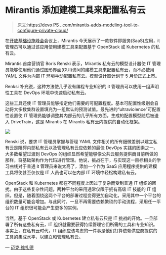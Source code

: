 # Mirantis 添加建模工具来配置私有云

> 原文:[https://devo PS . com/mirantis-adds-modeling-tool-to-configure-private-cloud/](https://devops.com/mirantis-adds-modeling-tool-to-configure-private-cloud/)

在[开放基础设施峰会](https://www.openstack.org/summit/denver-2019/)会议上，Mirantis 今天展示了一款软件即服务(SaaS)应用，it 管理员可以通过该应用使用建模工具来配置基于 OpenStack 或 Kubernetes 的私有云。

Mirantis 首席营销官 Boris Renski 表示，Mirantis 私有云的模型设计器使 IT 管理员能够使用他们通过图形界面(GUI)访问的建模工具来配置私有云，而不必使用 YAML 文件为内部 IT 环境手动配置私有云。模型设计器计划于 5 月份正式上市。

Renksi 补充说，这种方法使几乎没有编程专业知识的 it 管理员可以使用一组声明性工具在 DevOps 环境中快速启动私有云。

这些工具还使 IT 管理员能够指定他们需要的可配置程度。基本可配置性级别会自动将大多数集群设置填充为一组默认的预测试值。最先进的“ultraviolence”可配置性设置使 IT 管理员能够调整其内部云的几乎所有方面。生成的配置模型随后被送入 DriveTrain，这是 Mirantis 在 Mirantis 私有云内提供的自动化框架。

![](../Images/dc134d5f92e0b506ab97b61efc410617.png)

Renski 说，要求 IT 管理员掌握与管理 YAML 文件相关的所有细微差别以建立私有云是阻碍内部私有云以及管理私有云应依赖的最佳 DevOps 实践的因素之一。大多数希望过渡到 DevOps 的组织显然希望能够像公共云服务提供商目前所做的那样，将基础架构作为代码进行管理。他说，挑战在于，与实现这一目标相关的学习曲线对于普通 it 管理员来说太高了，添加一个作为 SaaS 应用程序提供的建模工具将使甚至仅仅是 IT 人员也可以在内部 IT 环境中轻松构建私有云。

OpenStack 和 Kubernetes 都在不同程度上因过于复杂而受到普通 IT 组织的困扰。由于这些复杂性问题，两种平台的采用通常仅限于拥有高级 IT 技能的 IT 组织。但是，随着围绕这两个平台的部署过程变得更加自动化，采用其中一个平台的组织数量可能会增加。与此同时，一旦不再需要依赖繁琐的手动流程，采用任一平台的 IT 组织很可能会产生更多的实例。

当然，基于 OpenStack 或 Kubernetes 建立私有云只是 IT 挑战的开始。一旦部署了所有这些私有云，IT 组织就需要获得持续管理它们所需的工具和专业知识。事实上，在私有云时代，IT 组织应该考虑的一件事是他们打算依赖供应商提供的工具的集成水平，以建立和管理私有云。

— [迈克·维扎德](https://devops.com/author/mike-vizard/)